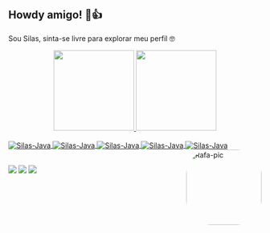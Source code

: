 ## Howdy amigo! 🤠👍 
Sou Silas, sinta-se livre para explorar meu perfil 🤓
<div align="center">
  <a href="https://github.com/Dogoso">
  <img height="160em" src="https://github-readme-stats.vercel.app/api?username=Dogoso&show_icons=true&theme=dark&include_all_commits=true&count_private=true"/>
  <img height="160em" src="https://github-readme-stats.vercel.app/api/top-langs/?username=Dogoso&layout=compact&langs_count=7&theme=dark"/>
</div>
<div style="display: inline_block"><br>
  <img align="center" alt="Silas-Java" src="https://img.icons8.com/color/48/000000/java-coffee-cup-logo--v2.png">
  <img align="center" alt="Silas-Java" src="https://img.icons8.com/color/48/000000/spring-logo.png">
  <img align="center" alt="Silas-Java" src="https://img.icons8.com/color/48/000000/html-5--v1.png">
  <img align="center" alt="Silas-Java" src="https://img.icons8.com/color/48/000000/css3.png">
  <img align="center" alt="Silas-Java" src="https://img.icons8.com/color/48/000000/javascript--v1.png">
  <img align="right" alt="Rafa-pic" height="150" style="border-radius:50px;" src="https://media.discordapp.net/attachments/601118494527848498/913992807662911508/unknown.png?width=468&height=468">
</div>

<br>
  
<div> 
  
  <a href="https://www.codewars.com/users/silassslago" target="_blank"><img src="https://img.shields.io/badge/Codewars-B1361E?style=for-the-badge&logo=Codewars&logoColor=white" target="_blank"></a>
  <a href="https://twitter.com/SilasDogoso" target="_blank"><img src="https://img.shields.io/badge/Twitter-1DA1F2?style=for-the-badge&logo=twitter&logoColor=white" target="_blank"></a>
  <a href="https://www.instagram.com/silasdogoso/" target="_blank"><img src="https://img.shields.io/badge/-Instagram-%23E4405F?style=for-the-badge&logo=instagram&logoColor=white" target="_blank"></a>
</div>
